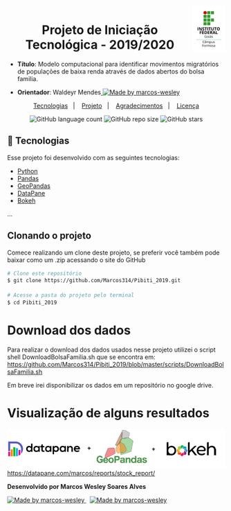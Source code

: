 
<img alt="" title="logoIfg" src="logo-ifg-vertical-formosa.png" height="15%" width="15%" align="right"/>
<h1 align="center">    
    Projeto de Iniciação Tecnológica - 2019/2020
</h1>

- **Título**: Modelo computacional para identificar movimentos migratórios de populações de baixa renda através de dados abertos do bolsa familia.


- **Orientador**: Waldeyr Mendes<a href="https://github.com/waldeyr">
  <img alt="Made by marcos-wesley" src="https://img.shields.io/badge/-GitHub-grey?style=flat&logo=GitHub&logoColor=white&link=https://github.com/waldeyr">
</a>


<p align="center">
  <a href="#-tecnologias">Tecnologias</a>&nbsp;&nbsp;&nbsp;|&nbsp;&nbsp;&nbsp;
  <a href="#-projeto">Projeto</a>&nbsp;&nbsp;&nbsp;|&nbsp;&nbsp;&nbsp;   
  <a href="#-agradecimentos">Agradecimentos</a>&nbsp;&nbsp;&nbsp;|&nbsp;&nbsp;&nbsp;
  <a href="#-licença">Licença</a>  
</p>

<p align="center">
   
   <img alt="GitHub language count" src="https://img.shields.io/github/languages/count/marcos314/Pibiti_2019?color=g">

   <img alt="GitHub repo size" src="https://img.shields.io/github/repo-size/marcos314/Pibiti_2019">

   <img alt="GitHub stars" src="https://img.shields.io/github/stars/marcos314/Pibiti_2019?style=social">
   
  </a>
</p>


## 🚀 Tecnologias

Esse projeto foi desenvolvido com as seguintes tecnologias:

- [Python](https://www.python.org/)
- [Pandas](https://pandas.pydata.org/)
- [GeoPandas](https://geopandas.org/)
- [DataPane](https://datapane.com/)
- [Bokeh](https://bokeh.org/)

...


## Clonando o projeto
Comece realizando um clone deste projeto, se preferir você também pode baixar como um .zip acessando o site do GitHub

```bash
# Clone este repositório
$ git clone https://github.com/Marcos314/Pibiti_2019.git

# Acesse a pasta do projeto pelo terminal
$ cd Pibiti_2019
```
# Download dos dados
Para realizar o download dos dados usados nesse projeto utilizei o script shell DownloadBolsaFamilia.sh que se encontra em: https://github.com/Marcos314/Pibiti_2019/blob/master/scripts/DownloadBolsaFamilia.sh

Em breve irei disponibilizar os dados em um repositório no google drive.

  
# Visualização de alguns resultados
![](https://github.com/Marcos314/Pibiti_2019/blob/master/ferramentas_visualizacao.png)
https://datapane.com/marcos/reports/stock_report/



**Desenvolvido por Marcos Wesley Soares Alves**

<a href="https://www.linkedin.com/in/marcos-wesley-357951137/">
<img alt="Made by marcos-wesley" src="https://img.shields.io/badge/-LinkedIn-blue?style=flat&logo=Linkedin&logoColor=white&link=https://www.linkedin.com/in/marcos-wesley-357951137/">
</a>

<a href="https://github.com/Marcos314" style="margin-left: 8px;">
  <img alt="Made by marcos-wesley" src="https://img.shields.io/badge/-GitHub-grey?style=flat&logo=GitHub&logoColor=white&link=https://github.com/Marcos314">
</a>



